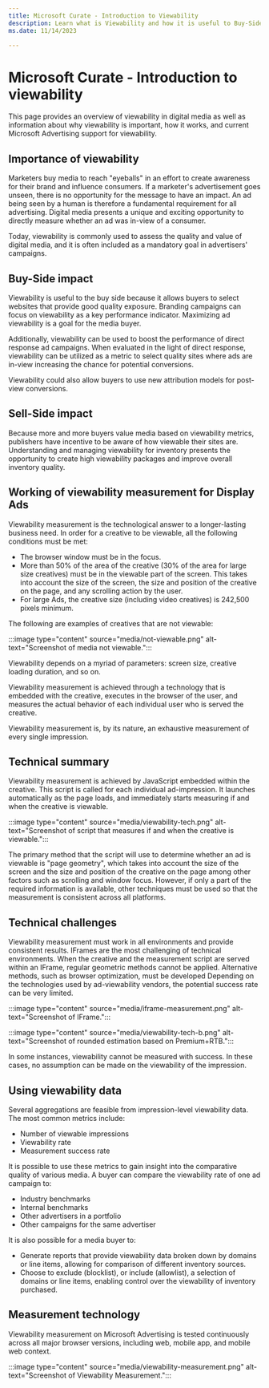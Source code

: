 ```yaml
---
title: Microsoft Curate - Introduction to Viewability
description: Learn what is Viewability and how it is useful to Buy-Side and Sell-Side. This page also covers how viewability measurement works and what are the technical challenges that you need to overcome.
ms.date: 11/14/2023

---
```



# Microsoft Curate - Introduction to viewability

This page provides an overview of viewability in digital media as well as information about why viewability is important, how it works, and current Microsoft Advertising support for viewability.

## Importance of viewability

Marketers buy media to reach "eyeballs" in an effort to create awareness for their brand and influence consumers. If a marketer's advertisement goes unseen, there is no opportunity for the message to have an impact. An ad being seen by a human is therefore a fundamental requirement for all advertising. Digital media presents a unique and exciting opportunity to directly measure whether an ad was in-view of a consumer.

Today, viewability is commonly used to assess the quality and value of digital media, and it is often included as a mandatory goal in advertisers' campaigns.

## Buy-Side impact

Viewability is useful to the buy side because it allows buyers to select websites that provide good quality exposure. Branding campaigns can focus on viewability as a key performance indicator. Maximizing ad viewability is a goal for the media buyer.

Additionally, viewability can be used to boost the performance of direct response ad campaigns. When evaluated in the light of direct response, viewability can be utilized as a metric to select quality sites where ads are in-view increasing the chance for potential conversions.

Viewability could also allow buyers to use new attribution models for post-view conversions.

## Sell-Side impact

Because more and more buyers value media based on viewability metrics, publishers have incentive to be aware of how viewable their sites are. Understanding and managing viewability for inventory presents the opportunity to create high viewability packages and improve overall inventory quality.

## Working of viewability measurement for Display Ads

Viewability measurement is the technological answer to a longer-lasting business need. In order for a creative to be viewable, all the following conditions must be met:

- The browser window must be in the focus.
- More than 50% of the area of the creative (30% of the area for large size creatives) must be in the viewable part of the screen. This takes into account the size of the screen, the size and position of the creative on the page, and any scrolling action by the user.
- For large Ads, the creative size (including video creatives) is 242,500 pixels minimum.

The following are examples of creatives that are not viewable:

:::image type="content" source="media/not-viewable.png" alt-text="Screenshot of media not viewable.":::

Viewability depends on a myriad of parameters: screen size, creative loading duration, and so on.

Viewability measurement is achieved through a technology that is embedded with the creative, executes in the browser of the user, and measures the actual behavior of each individual user who is served the creative.

Viewability measurement is, by its nature, an exhaustive measurement of every single impression.

## Technical summary

Viewability measurement is achieved by JavaScript embedded within the creative. This script is called for each individual ad-impression. It launches automatically as the page loads, and immediately starts measuring if and when the creative is viewable.

:::image type="content" source="media/viewability-tech.png" alt-text="Screenshot of script that measures if and when the creative is viewable.":::

The primary method that the script will use to determine whether an ad is viewable is "page geometry", which takes into account the size of the screen and the size and position of the creative on the page among other factors such as scrolling and window focus. However, if only a part of the required information is available, other techniques must be used so that the measurement is consistent across all platforms.

## Technical challenges

Viewability measurement must work in all environments and provide consistent results. IFrames are the most challenging of technical environments. When the creative and the measurement script are served within an IFrame, regular geometric methods cannot be applied. Alternative methods, such as browser optimization, must be developed Depending on the technologies used by ad-viewability vendors, the potential success rate can be very limited.

:::image type="content" source="media/iframe-measurement.png" alt-text="Screenshot of IFrame.":::

:::image type="content" source="media/viewability-tech-b.png" alt-text="Screenshot of rounded estimation based on Premium+RTB.":::

In some instances, viewability cannot be measured with success. In these cases, no assumption can be made on the viewability of the impression.

## Using viewability data

Several aggregations are feasible from impression-level viewability data. The most common metrics include:

- Number of viewable impressions
- Viewability rate
- Measurement success rate

It is possible to use these metrics to gain insight into the comparative quality of various media. A buyer can compare the viewability rate of one ad campaign to:

- Industry benchmarks
- Internal benchmarks
- Other advertisers in a portfolio
- Other campaigns for the same advertiser

It is also possible for a media buyer to:

- Generate reports that provide viewability data broken down by domains or line items, allowing for comparison of different inventory sources.
- Choose to exclude (blocklist), or include (allowlist), a selection of domains or line items, enabling control over the viewability of inventory purchased.

## Measurement technology

Viewability measurement on Microsoft Advertising is tested continuously across all major browser versions, including web, mobile app, and mobile web context.

:::image type="content" source="media/viewability-measurement.png" alt-text="Screenshot of Viewability Measurement.":::
